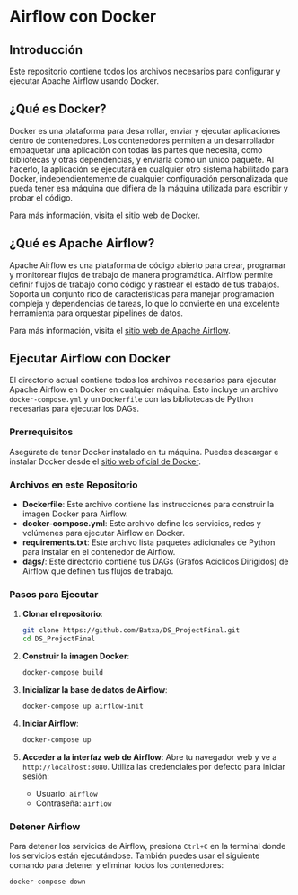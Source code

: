 # Airflow con Docker

## Introducción

Este repositorio contiene todos los archivos necesarios para configurar y ejecutar Apache Airflow usando Docker.

## ¿Qué es Docker?

Docker es una plataforma para desarrollar, enviar y ejecutar aplicaciones dentro de contenedores. Los contenedores permiten a un desarrollador empaquetar una aplicación con todas las partes que necesita, como bibliotecas y otras dependencias, y enviarla como un único paquete. Al hacerlo, la aplicación se ejecutará en cualquier otro sistema habilitado para Docker, independientemente de cualquier configuración personalizada que pueda tener esa máquina que difiera de la máquina utilizada para escribir y probar el código.

Para más información, visita el [sitio web de Docker](https://www.docker.com/).

## ¿Qué es Apache Airflow?

Apache Airflow es una plataforma de código abierto para crear, programar y monitorear flujos de trabajo de manera programática. Airflow permite definir flujos de trabajo como código y rastrear el estado de tus trabajos. Soporta un conjunto rico de características para manejar programación compleja y dependencias de tareas, lo que lo convierte en una excelente herramienta para orquestar pipelines de datos.

Para más información, visita el [sitio web de Apache Airflow](https://airflow.apache.org/).

## Ejecutar Airflow con Docker

El directorio actual contiene todos los archivos necesarios para ejecutar Apache Airflow en Docker en cualquier máquina. Esto incluye un archivo `docker-compose.yml` y un `Dockerfile` con las bibliotecas de Python necesarias para ejecutar los DAGs.

### Prerrequisitos

Asegúrate de tener Docker instalado en tu máquina. Puedes descargar e instalar Docker desde el [sitio web oficial de Docker](https://docs.docker.com/get-docker/).

### Archivos en este Repositorio

- **Dockerfile**: Este archivo contiene las instrucciones para construir la imagen Docker para Airflow.
- **docker-compose.yml**: Este archivo define los servicios, redes y volúmenes para ejecutar Airflow en Docker.
- **requirements.txt**: Este archivo lista paquetes adicionales de Python para instalar en el contenedor de Airflow.
- **dags/**: Este directorio contiene tus DAGs (Grafos Acíclicos Dirigidos) de Airflow que definen tus flujos de trabajo.

### Pasos para Ejecutar

1. **Clonar el repositorio**:
    ```sh
    git clone https://github.com/Batxa/DS_ProjectFinal.git
    cd DS_ProjectFinal
    ```

2. **Construir la imagen Docker**:
    ```sh
    docker-compose build
    ```

3. **Inicializar la base de datos de Airflow**:
    ```sh
    docker-compose up airflow-init
    ```

4. **Iniciar Airflow**:
    ```sh
    docker-compose up
    ```

5. **Acceder a la interfaz web de Airflow**:
    Abre tu navegador web y ve a `http://localhost:8080`. Utiliza las credenciales por defecto para iniciar sesión:
    - Usuario: `airflow`
    - Contraseña: `airflow`

### Detener Airflow

Para detener los servicios de Airflow, presiona `Ctrl+C` en la terminal donde los servicios están ejecutándose. También puedes usar el siguiente comando para detener y eliminar todos los contenedores:
```sh
docker-compose down
```
